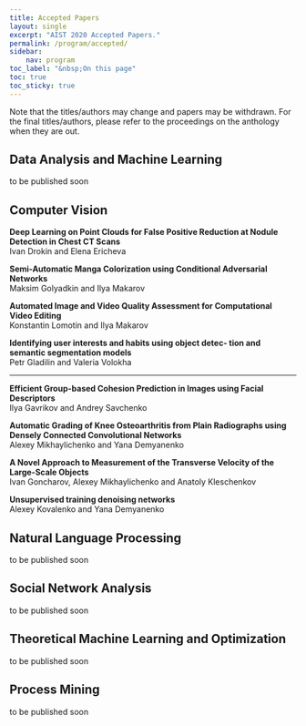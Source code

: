 ```yaml
---
title: Accepted Papers
layout: single
excerpt: "AIST 2020 Accepted Papers."
permalink: /program/accepted/
sidebar: 
    nav: program
toc_label: "&nbsp;On this page"
toc: true
toc_sticky: true
---
```


Note that the titles/authors may change and papers may be withdrawn. 
For the final titles/authors, please refer to the proceedings on the anthology when they are out.

## Data Analysis and Machine Learning

to be published soon

## Computer Vision

<b>Deep Learning on Point Clouds for False Positive Reduction at Nodule Detection in Chest CT Scans</b><br/>
Ivan Drokin and Elena Ericheva

<b>Semi-Automatic Manga Colorization using Conditional Adversarial Networks</b><br/>
Maksim Golyadkin and Ilya Makarov

<b>Automated Image and Video Quality Assessment for Computational Video Editing</b><br/>
Konstantin Lomotin and Ilya Makarov

<b>Identifying user interests and habits using object detec- tion and semantic segmentation models</b><br/>
Petr Gladilin and Valeria Volokha

---------------------------------------------

<b>Efficient Group-based Cohesion Prediction in Images using Facial Descriptors</b><br/>
Ilya Gavrikov and Andrey Savchenko

<b>Automatic Grading of Knee Osteoarthritis from Plain Radiographs using Densely Connected Convolutional Networks</b><br/>
Alexey Mikhaylichenko and Yana Demyanenko

<b>A Novel Approach to Measurement of the Transverse Velocity of the Large-Scale Objects</b><br/>
Ivan Goncharov, Alexey Mikhaylichenko and Anatoly Kleschenkov

<b>Unsupervised training denoising networks</b><br/>
Alexey Kovalenko and Yana Demyanenko

## Natural Language Processing

to be published soon


## Social Network Analysis

to be published soon

## Theoretical Machine Learning and Optimization

to be published soon


## Process Mining

to be published soon



